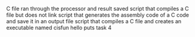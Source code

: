 C file ran through the processor and result saved
script that compiles a C file but does not link
script that generates the assembly code of a C code and save it in an output file
 script that compiles a C file and creates an executable named cisfun
hello puts task 4

